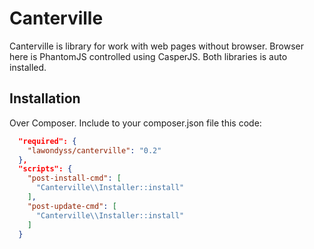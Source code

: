 Canterville
===========
Canterville is library for work with web pages without browser. Browser here is PhantomJS controlled using CasperJS.
Both libraries is auto installed.

Installation
------------
Over Composer. Include to your composer.json file this code:
```json
  "required": {
    "lawondyss/canterville": "0.2"
  },
  "scripts": {
    "post-install-cmd": [
      "Canterville\\Installer::install"
    ],
    "post-update-cmd": [
      "Canterville\\Installer::install"
    ]
  }
```
